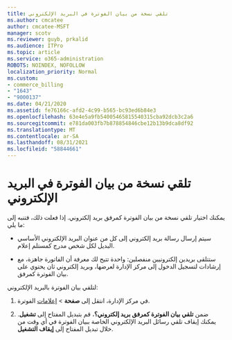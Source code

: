 ```yaml
---
title: تلقي نسخة من بيان الفوترة في البريد الإلكتروني
ms.author: cmcatee
author: cmcatee-MSFT
manager: scotv
ms.reviewer: guyb, prkalid
ms.audience: ITPro
ms.topic: article
ms.service: o365-administration
ROBOTS: NOINDEX, NOFOLLOW
localization_priority: Normal
ms.custom:
- commerce_billing
- "1643"
- "9000137"
ms.date: 04/21/2020
ms.assetid: fe76166c-afd2-4c99-b565-bc93ed6b84e3
ms.openlocfilehash: 63e4e5a9fb54005465815540315cba92dcb3c2a6
ms.sourcegitcommit: e781da003fb7b878854846cbe12b13b9dca8df92
ms.translationtype: MT
ms.contentlocale: ar-SA
ms.lasthandoff: 08/31/2021
ms.locfileid: "58844661"
---
```

# <a name="receive-copy-of-your-billing-statement-in-email"></a>تلقي نسخة من بيان الفوترة في البريد الإلكتروني

يمكنك اختيار تلقي نسخة من بيان الفوترة كمرفق بريد إلكتروني. إذا فعلت ذلك، فتنبه إلى ما يلي:
  
- سيتم إرسال رسالة بريد إلكتروني إلى كل من عنوان البريد الإلكتروني الأساسي البديل لكل شخص مدرج كمستلم إعلام.

- ستتلقى بريدين إلكترونيين منفصلين: واحدة تتيح لك معرفة أن الفاتورة جاهزة، مع إرشادات لتسجيل الدخول إلى مركز الإدارة لعرضها، وبريد إلكتروني ثان يحتوي على بيان الفوترة كمرفق.

لتلقي بيان الفوترة بالبريد الإلكتروني:
  
1. في مركز الإدارة، انتقل إلى **صفحة** \> [إعلامات](https://go.microsoft.com/fwlink/p/?linkid=853212) الفوترة.

2. ضمن **تلقي بيان الفوترة كمرفق بريد إلكتروني؟**، قم بتبديل المفتاح إلى **تشغيل**. يمكنك إيقاف تلقي رسائل البريد الإلكتروني الخاصة ببيان الفوترة في أي وقت من خلال تبديل المفتاح إلى **إيقاف التشغيل**.